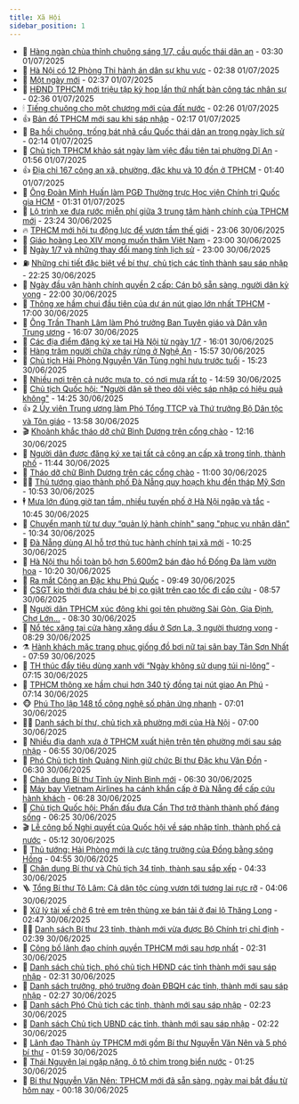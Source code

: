 ```yaml
---
title: Xã Hội
sidebar_position: 1
---
```


<!-- dantri-xa-hoi:START -->
- 🫣 [Hàng ngàn chùa thỉnh chuông sáng 1/7, cầu quốc thái dân an](https://dantri.com.vn/xa-hoi/hang-ngan-chua-thinh-chuong-sang-17-cau-quoc-thai-dan-an-20250701091124925.htm) - 03:30 01/07/2025
- 💼 [Hà Nội có 12 Phòng Thi hành án dân sự khu vực](https://dantri.com.vn/xa-hoi/ha-noi-co-12-phong-thi-hanh-an-dan-su-khu-vuc-20250701092820050.htm) - 02:38 01/07/2025
- 🎊 [Một ngày mới](https://dantri.com.vn/xa-hoi/mot-ngay-moi-20250701092303870.htm) - 02:37 01/07/2025
- 🙉 [HĐND TPHCM mới triệu tập kỳ họp lần thứ nhất bàn công tác nhân sự](https://dantri.com.vn/xa-hoi/hdnd-tphcm-moi-trieu-tap-ky-hop-lan-thu-nhat-ban-cong-tac-nhan-su-20250701092006081.htm) - 02:36 01/07/2025
- 🕯 [Tiếng chuông cho một chương mới của đất nước](https://dantri.com.vn/xa-hoi/tieng-chuong-cho-mot-chuong-moi-cua-dat-nuoc-20250701092003546.htm) - 02:26 01/07/2025
- 👍 [Bản đồ TPHCM mới sau khi sáp nhập](https://dantri.com.vn/xa-hoi/ban-do-tphcm-moi-sau-khi-sap-nhap-20250701090926578.htm) - 02:17 01/07/2025
- 🤖 [Ba hồi chuông, trống bát nhã cầu Quốc thái dân an trong ngày lịch sử](https://dantri.com.vn/xa-hoi/ba-hoi-chuong-trong-bat-nha-cau-quoc-thai-dan-an-trong-ngay-lich-su-20250701090208508.htm) - 02:14 01/07/2025
- 🙉 [Chủ tịch TPHCM khảo sát ngày làm việc đầu tiên tại phường Dĩ An](https://dantri.com.vn/xa-hoi/chu-tich-tphcm-khao-sat-ngay-lam-viec-dau-tien-tai-phuong-di-an-20250701084854397.htm) - 01:56 01/07/2025
- 👍 [Địa chỉ 167 công an xã, phường, đặc khu và 10 đồn ở TPHCM](https://dantri.com.vn/xa-hoi/dia-chi-167-cong-an-xa-phuong-dac-khu-va-10-don-o-tphcm-20250630232419896.htm) - 01:40 01/07/2025
- 🗽 [Ông Đoàn Minh Huấn làm PGĐ Thường trực Học viện Chính trị Quốc gia HCM](https://dantri.com.vn/xa-hoi/ong-doan-minh-huan-lam-pgd-thuong-truc-hoc-vien-chinh-tri-quoc-gia-hcm-20250701081920910.htm) - 01:31 01/07/2025
- 🗽 [Lộ trình xe đưa rước miễn phí giữa 3 trung tâm hành chính của TPHCM mới](https://dantri.com.vn/xa-hoi/lo-trinh-xe-dua-ruoc-mien-phi-giua-3-trung-tam-hanh-chinh-cua-tphcm-moi-20250630202912097.htm) - 23:24 30/06/2025
- 🔥 [TPHCM mới hội tụ động lực để vươn tầm thế giới](https://dantri.com.vn/xa-hoi/tphcm-moi-hoi-tu-dong-luc-de-vuon-tam-the-gioi-20250629211605455.htm) - 23:06 30/06/2025
- 🦒 [Giáo hoàng Leo XIV mong muốn thăm Việt Nam](https://dantri.com.vn/xa-hoi/giao-hoang-leo-xiv-mong-muon-tham-viet-nam-20250701055049814.htm) - 23:00 30/06/2025
- 🧐 [Ngày 1/7 và những thay đổi mang tính lịch sử](https://dantri.com.vn/xa-hoi/ngay-17-va-nhung-thay-doi-mang-tinh-lich-su-20250630162822929.htm) - 23:00 30/06/2025
- ⛽️ [Những chi tiết đặc biệt về bí thư, chủ tịch các tỉnh thành sau sáp nhập](https://dantri.com.vn/xa-hoi/nhung-chi-tiet-dac-biet-ve-bi-thu-chu-tich-cac-tinh-thanh-sau-sap-nhap-20250630165829018.htm) - 22:25 30/06/2025
- 🚀 [Ngày đầu vận hành chính quyền 2 cấp: Cán bộ sẵn sàng, người dân kỳ vọng](https://dantri.com.vn/xa-hoi/ngay-dau-van-hanh-chinh-quyen-2-cap-can-bo-san-sang-nguoi-dan-ky-vong-20250630173535783.htm) - 22:00 30/06/2025
- 🦒 [Thông xe hầm chui đầu tiên của dự án nút giao lớn nhất TPHCM](https://dantri.com.vn/xa-hoi/thong-xe-ham-chui-dau-tien-cua-du-an-nut-giao-lon-nhat-tphcm-20250630155737604.htm) - 17:00 30/06/2025
- 🦅 [Ông Trần Thanh Lâm làm Phó trưởng Ban Tuyên giáo và Dân vận Trung ương](https://dantri.com.vn/xa-hoi/ong-tran-thanh-lam-lam-pho-truong-ban-tuyen-giao-va-dan-van-trung-uong-20250630230718485.htm) - 16:07 30/06/2025
- 🚀 [Các địa điểm đăng ký xe tại Hà Nội từ ngày 1/7](https://dantri.com.vn/xa-hoi/cac-dia-diem-dang-ky-xe-tai-ha-noi-tu-ngay-17-20250630225226064.htm) - 16:01 30/06/2025
- 🦅 [Hàng trăm người chữa cháy rừng ở Nghệ An](https://dantri.com.vn/xa-hoi/hang-tram-nguoi-chua-chay-rung-o-nghe-an-20250630224239261.htm) - 15:57 30/06/2025
- 🤠 [Chủ tịch Hải Phòng Nguyễn Văn Tùng nghỉ hưu trước tuổi](https://dantri.com.vn/xa-hoi/chu-tich-hai-phong-nguyen-van-tung-nghi-huu-truoc-tuoi-20250630221105466.htm) - 15:23 30/06/2025
- 💄 [Nhiều nơi trên cả nước mưa to, có nơi mưa rất to](https://dantri.com.vn/xa-hoi/nhieu-noi-tren-ca-nuoc-mua-to-co-noi-mua-rat-to-20250630214122184.htm) - 14:59 30/06/2025
- 🥷 [Chủ tịch Quốc hội: &quot;Người dân sẽ theo dõi việc sáp nhập có hiệu quả không&quot;](https://dantri.com.vn/xa-hoi/chu-tich-quoc-hoi-nguoi-dan-se-theo-doi-viec-sap-nhap-co-hieu-qua-khong-20250630153954861.htm) - 14:25 30/06/2025
- 👍 [2 Ủy viên Trung ương làm Phó Tổng TTCP và Thứ trưởng Bộ Dân tộc và Tôn giáo](https://dantri.com.vn/xa-hoi/2-uy-vien-trung-uong-lam-pho-tong-ttcp-va-thu-truong-bo-dan-toc-va-ton-giao-20250630205226096.htm) - 13:58 30/06/2025
- 🎬 [Khoảnh khắc tháo dỡ chữ Bình Dương trên cổng chào](https://dantri.com.vn/xa-hoi/khoanh-khac-thao-do-chu-binh-duong-tren-cong-chao-20250630183025521.htm) - 12:16 30/06/2025
- 🦒 [Người dân được đăng ký xe tại tất cả công an cấp xã trong tỉnh, thành phố](https://dantri.com.vn/xa-hoi/nguoi-dan-duoc-dang-ky-xe-tai-tat-ca-cong-an-cap-xa-trong-tinh-thanh-pho-20250630183334860.htm) - 11:44 30/06/2025
- 🌊 [Tháo dỡ chữ Bình Dương trên các cổng chào](https://dantri.com.vn/xa-hoi/thao-do-chu-binh-duong-tren-cac-cong-chao-20250630173912295.htm) - 11:00 30/06/2025
- 🧑‍💻 [Thủ tướng giao thành phố Đà Nẵng quy hoạch khu đền tháp Mỹ Sơn](https://dantri.com.vn/xa-hoi/thu-tuong-giao-thanh-pho-da-nang-quy-hoach-khu-den-thap-my-son-20250630173537424.htm) - 10:53 30/06/2025
- 🕴 [Mưa lớn đúng giờ tan tầm, nhiều tuyến phố ở Hà Nội ngập và tắc](https://dantri.com.vn/xa-hoi/mua-lon-dung-gio-tan-tam-nhieu-tuyen-pho-o-ha-noi-ngap-va-tac-20250630173420837.htm) - 10:45 30/06/2025
- 🤔 [Chuyển mạnh từ tư duy “quản lý hành chính&quot; sang &quot;phục vụ nhân dân&quot;](https://dantri.com.vn/xa-hoi/chuyen-manh-tu-tu-duy-quan-ly-hanh-chinh-sang-phuc-vu-nhan-dan-20250630170824086.htm) - 10:34 30/06/2025
- 💄 [Đà Nẵng dùng AI hỗ trợ thủ tục hành chính tại xã mới](https://dantri.com.vn/xa-hoi/da-nang-dung-ai-ho-tro-thu-tuc-hanh-chinh-tai-xa-moi-20250630170106214.htm) - 10:25 30/06/2025
- 🧠 [Hà Nội thu hồi toàn bộ hơn 5.600m2 bán đảo hồ Đống Đa làm vườn hoa](https://dantri.com.vn/xa-hoi/ha-noi-thu-hoi-toan-bo-hon-5600m2-ban-dao-ho-dong-da-lam-vuon-hoa-20250630170206536.htm) - 10:20 30/06/2025
- 🦣 [Ra mắt Công an Đặc khu Phú Quốc](https://dantri.com.vn/xa-hoi/ra-mat-cong-an-dac-khu-phu-quoc-20250630161916004.htm) - 09:49 30/06/2025
- 💫 [CSGT kịp thời đưa cháu bé bị co giật trên cao tốc đi cấp cứu](https://dantri.com.vn/xa-hoi/csgt-kip-thoi-dua-chau-be-bi-co-giat-tren-cao-toc-di-cap-cuu-20250630154932473.htm) - 08:57 30/06/2025
- 🚀 [Người dân TPHCM xúc động khi gọi tên phường Sài Gòn, Gia Định, Chợ Lớn...](https://dantri.com.vn/xa-hoi/nguoi-dan-tphcm-xuc-dong-khi-goi-ten-phuong-sai-gon-gia-dinh-cho-lon-20250630120122025.htm) - 08:30 30/06/2025
- 🤔 [Nổ téc xăng tại cửa hàng xăng dầu ở Sơn La, 3 người thương vong](https://dantri.com.vn/xa-hoi/no-tec-xang-tai-cua-hang-xang-dau-o-son-la-3-nguoi-thuong-vong-20250630152705044.htm) - 08:29 30/06/2025
- ⚗️ [Hành khách mặc trang phục giống đồ bơi nữ tại sân bay Tân Sơn Nhất](https://dantri.com.vn/xa-hoi/hanh-khach-mac-trang-phuc-giong-do-boi-nu-tai-san-bay-tan-son-nhat-20250630145055054.htm) - 07:59 30/06/2025
- 🫶 [TH thúc đẩy tiêu dùng xanh với “Ngày không sử dụng túi ni-lông”](https://dantri.com.vn/xa-hoi/th-thuc-day-tieu-dung-xanh-voi-ngay-khong-su-dung-tui-ni-long-20250630140114026.htm) - 07:15 30/06/2025
- 🌮 [TPHCM thông xe hầm chui hơn 340 tỷ đồng tại nút giao An Phú](https://dantri.com.vn/xa-hoi/tphcm-thong-xe-ham-chui-hon-340-ty-dong-tai-nut-giao-an-phu-20250630134018419.htm) - 07:14 30/06/2025
- 🐵 [Phú Thọ lập 148 tổ công nghệ số phản ứng nhanh](https://dantri.com.vn/xa-hoi/phu-tho-lap-148-to-cong-nghe-so-phan-ung-nhanh-20250630135137715.htm) - 07:01 30/06/2025
- 🧑‍🏫 [Danh sách bí thư, chủ tịch xã phường mới của Hà Nội](https://dantri.com.vn/xa-hoi/danh-sach-bi-thu-chu-tich-xa-phuong-moi-cua-ha-noi-20250630100926423.htm) - 07:00 30/06/2025
- 💫 [Nhiều địa danh xưa ở TPHCM xuất hiện trên tên phường mới sau sáp nhập](https://dantri.com.vn/xa-hoi/nhieu-dia-danh-xua-o-tphcm-xuat-hien-tren-ten-phuong-moi-sau-sap-nhap-20250630121820552.htm) - 06:55 30/06/2025
- 🦩 [Phó Chủ tịch tỉnh Quảng Ninh giữ chức Bí thư Đặc khu Vân Đồn](https://dantri.com.vn/xa-hoi/pho-chu-tich-tinh-quang-ninh-giu-chuc-bi-thu-dac-khu-van-don-20250630125532467.htm) - 06:30 30/06/2025
- 🦄 [Chân dung Bí thư Tỉnh ủy Ninh Bình mới](https://dantri.com.vn/xa-hoi/chan-dung-bi-thu-tinh-uy-ninh-binh-moi-20250630095414846.htm) - 06:30 30/06/2025
- 💂 [Máy bay Vietnam Airlines hạ cánh khẩn cấp ở Đà Nẵng để cấp cứu hành khách](https://dantri.com.vn/xa-hoi/may-bay-vietnam-airlines-ha-canh-khan-cap-o-da-nang-de-cap-cuu-hanh-khach-20250630131441231.htm) - 06:28 30/06/2025
- 💄 [Chủ tịch Quốc hội: Phấn đấu đưa Cần Thơ trở thành thành phố đáng sống](https://dantri.com.vn/xa-hoi/chu-tich-quoc-hoi-phan-dau-dua-can-tho-tro-thanh-thanh-pho-dang-song-20250630124718098.htm) - 06:25 30/06/2025
- 🎬 [Lễ công bố Nghị quyết của Quốc hội về sáp nhập tỉnh, thành phố cả nước](https://dantri.com.vn/xa-hoi/le-cong-bo-nghi-quyet-cua-quoc-hoi-ve-sap-nhap-tinh-thanh-pho-ca-nuoc-20250630092645317.htm) - 05:12 30/06/2025
- 👀 [Thủ tướng: Hải Phòng mới là cực tăng trưởng của Đồng bằng sông Hồng](https://dantri.com.vn/xa-hoi/thu-tuong-hai-phong-moi-la-cuc-tang-truong-cua-dong-bang-song-hong-20250630110706561.htm) - 04:55 30/06/2025
- 💃 [Chân dung Bí thư và Chủ tịch 34 tỉnh, thành sau sắp xếp](https://dantri.com.vn/xa-hoi/chan-dung-bi-thu-va-chu-tich-34-tinh-thanh-sau-sap-xep-20250623174220477.htm) - 04:33 30/06/2025
- 🪜 [Tổng Bí thư Tô Lâm: Cả dân tộc cùng vươn tới tương lai rực rỡ](https://dantri.com.vn/xa-hoi/tong-bi-thu-to-lam-ca-dan-toc-cung-vuon-toi-tuong-lai-ruc-ro-20250630104646051.htm) - 04:06 30/06/2025
- 📝 [Xử lý tài xế chở 6 trẻ em trên thùng xe bán tải ở đại lộ Thăng Long](https://dantri.com.vn/xa-hoi/xu-ly-tai-xe-cho-6-tre-em-tren-thung-xe-ban-tai-o-dai-lo-thang-long-20250630073814898.htm) - 02:47 30/06/2025
- 🧑‍💻 [Danh sách Bí thư 23 tỉnh, thành mới vừa được Bộ Chính trị chỉ định](https://dantri.com.vn/xa-hoi/danh-sach-bi-thu-23-tinh-thanh-moi-vua-duoc-bo-chinh-tri-chi-dinh-20250630090432819.htm) - 02:39 30/06/2025
- 👺 [Công bố lãnh đạo chính quyền TPHCM mới sau hợp nhất](https://dantri.com.vn/xa-hoi/cong-bo-lanh-dao-chinh-quyen-tphcm-moi-sau-hop-nhat-20250629140229481.htm) - 02:31 30/06/2025
- 🌮 [Danh sách chủ tịch, phó chủ tịch HĐND các tỉnh thành mới sau sáp nhập](https://dantri.com.vn/xa-hoi/danh-sach-chu-tich-pho-chu-tich-hdnd-cac-tinh-thanh-moi-sau-sap-nhap-20250629135558114.htm) - 02:31 30/06/2025
- 🤭 [Danh sách trưởng, phó trưởng đoàn ĐBQH các tỉnh, thành mới sau sáp nhập](https://dantri.com.vn/xa-hoi/danh-sach-truong-pho-truong-doan-dbqh-cac-tinh-thanh-moi-sau-sap-nhap-20250628213803764.htm) - 02:27 30/06/2025
- 💪 [Danh sách Phó Chủ tịch các tỉnh, thành mới sau sáp nhập](https://dantri.com.vn/xa-hoi/danh-sach-pho-chu-tich-cac-tinh-thanh-moi-sau-sap-nhap-20250625074346312.htm) - 02:23 30/06/2025
- 🧰 [Danh sách Chủ tịch UBND các tỉnh, thành mới sau sáp nhập](https://dantri.com.vn/xa-hoi/danh-sach-chu-tich-ubnd-cac-tinh-thanh-moi-sau-sap-nhap-20250625071826802.htm) - 02:22 30/06/2025
- 🤡 [Lãnh đạo Thành ủy TPHCM mới gồm Bí thư Nguyễn Văn Nên và 5 phó bí thư](https://dantri.com.vn/xa-hoi/lanh-dao-thanh-uy-tphcm-moi-gom-bi-thu-nguyen-van-nen-va-5-pho-bi-thu-20250629134035405.htm) - 01:59 30/06/2025
- 🦆 [Thái Nguyên lại ngập nặng, ô tô chìm trong biển nước](https://dantri.com.vn/xa-hoi/thai-nguyen-lai-ngap-nang-o-to-chim-trong-bien-nuoc-20250630075704791.htm) - 01:25 30/06/2025
- 🦍 [Bí thư Nguyễn Văn Nên: TPHCM mới đã sẵn sàng, ngày mai bắt đầu từ hôm nay](https://dantri.com.vn/xa-hoi/bi-thu-nguyen-van-nen-tphcm-moi-da-san-sang-ngay-mai-bat-dau-tu-hom-nay-20250629214554250.htm) - 00:18 30/06/2025<!-- dantri-xa-hoi:END -->
